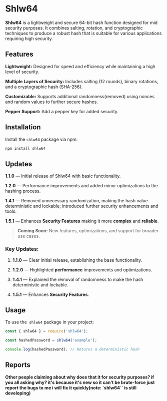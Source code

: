 # Shlw64

**Shlw64** is a lightweight and secure 64-bit hash function designed for mid security purposes. It combines salting, rotation, and cryptographic techniques to produce a robust hash that is suitable for various applications requiring high security.

## Features

**Lightweight:** Designed for speed and efficiency while maintaining a high level of security.

**Multiple Layers of Security:** Includes salting (12 rounds), binary rotations, and a cryptographic hash (SHA-256).

**Customizable:** Supports additional randomness(removed) using nonces and random values to further secure hashes.

**Pepper Support:** Add a pepper key for added security.


## Installation

Install the `shlw64` package via npm:

```bash
npm install shlw64
```

## Updates

**1.1.0** — Initial release of Shlw64 with basic functionality.

**1.2.0** — Performance improvements and added minor optimizations to the hashing process.

**1.4.1** — Removed unnecessary randomization, making the hash value deterministic and lockable; introduced further security enhancements and tools.

**1.5.1** — Enhances **Security Features** making it more **complex** and **reliable**.

> **Coming Soon:** New features, optimizations, and support for broader use cases.



### Key Updates:

1. **1.1.0** — Clear initial release, establishing the base functionality.


2. **1.2.0** — Highlighted **performance** improvements and optimizations.


3. **1.4.1** — Explained the removal of randomness to make the hash deterministic and lockable.

4. **1.5.1** — Enhances **Security Features**.

## Usage

To use the` shlw64` package in your project:

```javascript
const { shlw64 } = require('shlw64');

const hashedPassword = shlw64('example');

console.log(hashedPassword); // Returns a deterministic hash
```

## Reports

**Other people claiming about why does that it for security purposes? if you all asking why? it's because it's new so it can't be brute-force just report the bugs to me i will fix it quickly(note: `shlw64`` is still developing)**

